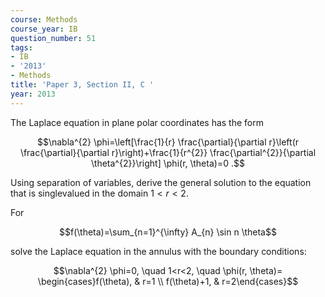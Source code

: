 ```yaml
---
course: Methods
course_year: IB
question_number: 51
tags:
- IB
- '2013'
- Methods
title: 'Paper 3, Section II, C '
year: 2013
---
```




The Laplace equation in plane polar coordinates has the form

$$\nabla^{2} \phi=\left[\frac{1}{r} \frac{\partial}{\partial r}\left(r \frac{\partial}{\partial r}\right)+\frac{1}{r^{2}} \frac{\partial^{2}}{\partial \theta^{2}}\right] \phi(r, \theta)=0 .$$

Using separation of variables, derive the general solution to the equation that is singlevalued in the domain $1<r<2$.

For

$$f(\theta)=\sum_{n=1}^{\infty} A_{n} \sin n \theta$$

solve the Laplace equation in the annulus with the boundary conditions:

$$\nabla^{2} \phi=0, \quad 1<r<2, \quad \phi(r, \theta)= \begin{cases}f(\theta), & r=1 \\ f(\theta)+1, & r=2\end{cases}$$